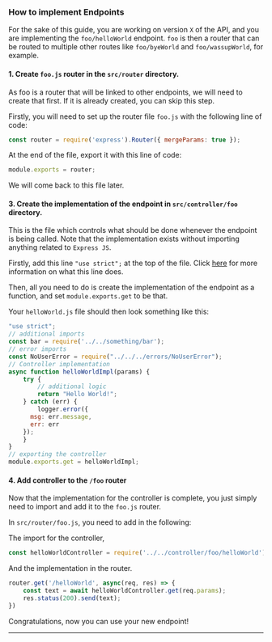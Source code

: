 ### How to implement Endpoints

For the sake of this guide, you are working on version `X` of the API, and you are implementing the `foo/helloWorld` endpoint. `foo` is then a router that can be routed to multiple other routes like `foo/byeWorld` and `foo/wassupWorld`, for example.

#### 1. Create `foo.js` router in the `src/router` directory.

As foo is a router that will be linked to other endpoints, we will need to create that first. If it is already created, you can skip this step.

Firstly, you will need to set up the router file `foo.js` with the following line of code:

```javascript
const router = require('express').Router({ mergeParams: true });
```

At the end of the file, export it with this line of code:

```javascript
module.exports = router;
```

We will come back to this file later.

#### 3. Create the implementation of the endpoint in `src/controller/foo` directory.

This is the file which controls what should be done whenever the endpoint is being called. Note that the implementation exists without importing anything related to `Express JS`.

Firstly, add this line `"use strict";` at the top of the file. Click [here](http://www.ecma-international.org/ecma-262/6.0/#sec-strict-mode-code) for more information on what this line does.

Then, all you need to do is create the implementation of the endpoint as a function, and set `module.exports.get` to be that.

Your `helloWorld.js` file should then look something like this:

```js
"use strict";
// additional imports
const bar = require('../../something/bar');
// error imports
const NoUserError = require("../../../errors/NoUserError");
// Controller implementation
async function helloWorldImpl(params) {
    try {
        // additional logic
        return "Hello World!";
    } catch (err) {
        logger.error({
      msg: err.message,
      err: err
    });
    }
}
// exporting the controller
module.exports.get = helloWorldImpl;
```

#### 4. Add controller to the `/foo` router

Now that the implementation for the controller is complete, you just simply need to import and add it to the `foo.js` router.

In `src/router/foo.js`, you need to add in the following:

The import for the controller,
```js
const helloWorldController = require('../../controller/foo/helloWorld');
```
And the implementation in the router.
```js
router.get('/helloWorld', async(req, res) => {
    const text = await helloWorldController.get(req.params);
    res.status(200).send(text);
})
```
Congratulations, now you can use your new endpoint!
___